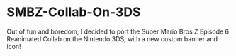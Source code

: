 # SMBZ-Collab-On-3DS
Out of fun and boredom, I decided to port the Super Mario Bros Z Episode 6 Reanimated Collab on the Nintendo 3DS, with a new custom banner and icon! 
